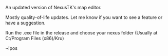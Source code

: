 An updated version of NexusTK's map editor.

Mostly quality-of-life updates. Let me know if you want to see a feature or have a suggestion.

Run the .exe file in the release and choose your nexus folder (Usually at C:/Program Files (x86)/Kru)


~Ipos
